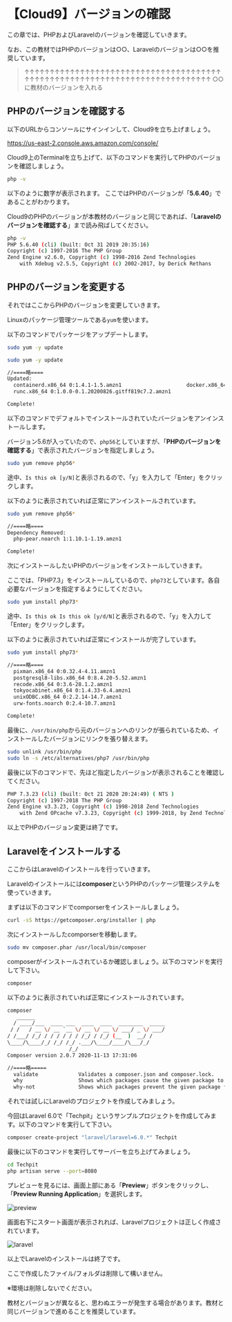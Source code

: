 # 【Cloud9】バージョンの確認

この章では、PHPおよびLaravelのバージョンを確認していきます。

なお、この教材ではPHPのバージョンは○○、Laravelのバージョンは○○を推奨しています。

>↑↑↑↑↑↑↑↑↑↑↑↑↑↑↑↑↑↑↑↑↑↑↑↑↑↑↑↑↑↑↑↑↑↑↑↑↑↑↑↑↑↑↑↑↑↑↑↑↑↑↑↑↑↑↑↑↑↑↑↑↑↑↑↑↑↑↑↑↑↑↑↑↑↑↑↑
>○○に教材のバージョンを入れる


## PHPのバージョンを確認する

以下のURLからコンソールにサインインして、Cloud9を立ち上げましょう。

https://us-east-2.console.aws.amazon.com/console/

Cloud9上のTerminalを立ち上げて、以下のコマンドを実行してPHPのバージョンを確認しましょう。

```bash
php -v
```

以下のように数字が表示されます。
ここではPHPのバージョンが「**5.6.40**」であることがわかります。

Cloud9のPHPのバージョンが本教材のバージョンと同じであれば、「**Laravelのバージョンを確認する**」まで読み飛ばしてください。

```bash
php -v
PHP 5.6.40 (cli) (built: Oct 31 2019 20:35:16) 
Copyright (c) 1997-2016 The PHP Group
Zend Engine v2.6.0, Copyright (c) 1998-2016 Zend Technologies
    with Xdebug v2.5.5, Copyright (c) 2002-2017, by Derick Rethans
```

## PHPのバージョンを変更する

それではここからPHPのバージョンを変更していきます。

Linuxのパッケージ管理ツールである`yum`を使います。

以下のコマンドでパッケージをアップデートします。

```bash
sudo yum -y update
```

```bash
sudo yum -y update

//====略====
Updated:
  containerd.x86_64 0:1.4.1-1.5.amzn1                     docker.x86_64 0:19.03.13ce-1.62.amzn1    
  runc.x86_64 0:1.0.0-0.1.20200826.gitff819c7.2.amzn1    

Complete!
```

以下のコマンドでデフォルトでインストールされていたバージョンをアンインストールします。

バージョン5.6が入っていたので、`php56`としていますが、「**PHPのバージョンを確認する**」で表示されたバージョンを指定しましょう。

```bash
sudo yum remove php56*
```

途中、`Is this ok [y/N]`と表示されるので、「y」を入力して「Enter」をクリックします。


以下のように表示されていれば正常にアンインストールされています。

```bash
sudo yum remove php56*

//====略====
Dependency Removed:
  php-pear.noarch 1:1.10.1-1.19.amzn1                                                              

Complete!
```

次にインストールしたいPHPのバージョンをインストールしていきます。

ここでは、「PHP7.3」をインストールしているので、`php73`としています。各自必要なバージョンを指定するようにしてください。

```bash
sudo yum install php73*
```

途中、`Is this ok Is this ok [y/d/N]`と表示されるので、「y」を入力して「Enter」をクリックします。

以下のように表示されていれば正常にインストールが完了しています。

```bash
sudo yum install php73*

//====略====
  pixman.x86_64 0:0.32.4-4.11.amzn1                                                                
  postgresql8-libs.x86_64 0:8.4.20-5.52.amzn1                                                      
  recode.x86_64 0:3.6-28.1.2.amzn1                                                                 
  tokyocabinet.x86_64 0:1.4.33-6.4.amzn1                                                           
  unixODBC.x86_64 0:2.2.14-14.7.amzn1                                                              
  urw-fonts.noarch 0:2.4-10.7.amzn1                                                                

Complete!
```

最後に、`/usr/bin/php`から元のバージョンへのリンクが張られているため、インストールしたバージョンにリンクを張り替えます。

```bash
sudo unlink /usr/bin/php
sudo ln -s /etc/alternatives/php7 /usr/bin/php
```

最後に以下のコマンドで、先ほど指定したバージョンが表示されることを確認してください。

```bash
PHP 7.3.23 (cli) (built: Oct 21 2020 20:24:49) ( NTS )
Copyright (c) 1997-2018 The PHP Group
Zend Engine v3.3.23, Copyright (c) 1998-2018 Zend Technologies
    with Zend OPcache v7.3.23, Copyright (c) 1999-2018, by Zend Technologies
```

以上でPHPのバージョン変更は終了です。

## Laravelをインストールする

ここからはLaravelのインストールを行っていきます。

Laravelのインストールには**composer**というPHPのパッケージ管理システムを使っていきます。

まずは以下のコマンドでcomporserをインストールしましょう。

```bash
curl -sS https://getcomposer.org/installer | php
```

次にインストールしたcomporserを移動します。

```bash
sudo mv composer.phar /usr/local/bin/composer
```

composerがインストールされているか確認しましょう。以下のコマンドを実行して下さい。

```bash
composer
```

以下のように表示されていれば正常にインストールされています。

```bash
composer
   ______
  / ____/___  ____ ___  ____  ____  ________  _____
 / /   / __ \/ __ `__ \/ __ \/ __ \/ ___/ _ \/ ___/
/ /___/ /_/ / / / / / / /_/ / /_/ (__  )  __/ /
\____/\____/_/ /_/ /_/ .___/\____/____/\___/_/
                    /_/
Composer version 2.0.7 2020-11-13 17:31:06

//====略=====
  validate             Validates a composer.json and composer.lock.
  why                  Shows which packages cause the given package to be installed.
  why-not              Shows which packages prevent the given package from being installed.

```

それでは試しにLaravelのプロジェクトを作成してみましょう。

今回はLaravel 6.0で「Techpit」というサンプルプロジェクトを作成してみます。以下のコマンドを実行して下さい。

```bash
composer create-project "laravel/laravel=6.0.*" Techpit
```

最後に以下のコマンドを実行してサーバーを立ち上げてみましょう。

```bash
cd Techpit
php artisan serve --port=8080
```

プレビューを見るには、画面上部にある「**Preview**」ボタンをクリックし、「**Preview Running Application**」を選択します。

![preview](https://i.gyazo.com/c383d80b6f31b28eaff09f17d6cdaa74.png)

画面右下にスタート画面が表示されれば、Laravelプロジェクトは正しく作成されています。

![laravel](https://i.gyazo.com/873e1ae2673a5460bf44e303380b38c1.png)

以上でLaravelのインストールは終了です。

ここで作成したファイル/フォルダは削除して構いません。

※環境は削除しないでください。

教材とバージョンが異なると、思わぬエラーが発生する場合があります。教材と同じバージョンで進めることを推奨しています。


